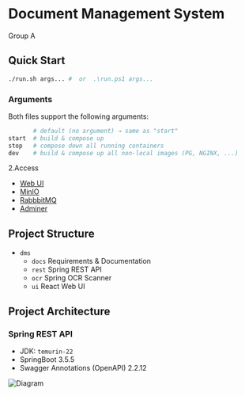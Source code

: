 # Document Management System

Group A

## Quick Start

```sh
./run.sh args... #  or  .\run.ps1 args... 
```

### Arguments
Both files support the following arguments:

```sh
       # default (no argument) → same as "start"
start  # build & compose up
stop   # compose down all running containers
dev    # build & compose up all non-local images (PG, NGINX, ...)
```

2.Access
- [Web UI](http://localhost:80)
- [MinIO](http://localhost:9001)
- [RabbbitMQ](http://localhost:15672)
- [Adminer](http://localhost:9090)

## Project Structure

- `dms`
  - `docs` Requirements & Documentation
  - `rest` Spring REST API
  - `ocr`  Spring OCR Scanner
  - `ui`   React Web UI

## Project Architecture
### Spring REST API
- JDK: `temurin-22`
- SpringBoot 3.5.5
- Swagger Annotations (OpenAPI) 2.2.12

![Diagram](https://www.plantuml.com/plantuml/dpng/TLF1Rjim3BthAmZVtSbUlTH34RJhTYYmh6sytdQHPCqJ4akPB6S3XltxQDCA77Wv2IJV8_aUxRik21_wTi_s-dk0uC2RvaU0sdYjWd6MCUjg3Sb7ftRQmuDh3wxJK0MXTWdyOG1gI5bj0oItSbqTlB4DR3zLN-7--V7sZLn_i-zl-0s714G7NdS1IRK8GefEZvndruN6w-hbCsJ5n2Ykt-OZePQB6VTrQwpsK5nTJ-YIbtn42ogn1MUhXGgGbV0wxOJ2Wr4WUxElfyqGiU1zQOpz3TbLlefIQ90TylyP8wGqOVC2SRFYtIh79yCt8q6-_Ocq1NDZxECJv3mlKbwcV7LInZazsSX6USOnQa2NsHZbyIJ-Q9Jkw2GNZlBqiAMkOoUdF4B_3hrGkFDuOtqao_NnVBqFtlt22R4eAMG35KD8q_Ky3RDWhA5YM6JZgR12PXAKFezvGgZp33a08vH6IuZXD2s6SpZAdPLZ5Ajn6Uh7q9N9azUekn-aNV3aP4WVnSNCN31zCdVQrlY__GC0)